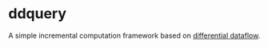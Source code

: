# ddquery

A simple incremental computation framework based on [differential dataflow](https://github.com/TimelyDataflow/differential-dataflow).
